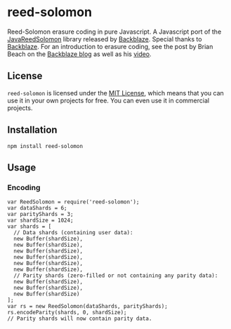 # reed-solomon
Reed-Solomon erasure coding in pure Javascript. A Javascript port of the [JavaReedSolomon](https://github.com/Backblaze/JavaReedSolomon) library released by [Backblaze](http://backblaze.com). Special thanks to [Backblaze](http://backblaze.com). For an introduction to erasure coding, see the post by Brian Beach on the [Backblaze blog](https://www.backblaze.com/blog/reed-solomon/) as well as his [video](https://youtu.be/jgO09opx56o).

## License
`reed-solomon` is licensed under the [MIT License](https://en.wikipedia.org/wiki/MIT_License), which means that you can use it in your own projects for free. You can even use it in commercial projects.

## Installation
```
npm install reed-solomon
```

## Usage
### Encoding
```
var ReedSolomon = require('reed-solomon');
var dataShards = 6;
var parityShards = 3;
var shardSize = 1024;
var shards = [
  // Data shards (containing user data):
  new Buffer(shardSize),
  new Buffer(shardSize),
  new Buffer(shardSize),
  new Buffer(shardSize),
  new Buffer(shardSize),
  new Buffer(shardSize),
  // Parity shards (zero-filled or not containing any parity data):
  new Buffer(shardSize),
  new Buffer(shardSize),
  new Buffer(shardSize)
];
var rs = new ReedSolomon(dataShards, parityShards);
rs.encodeParity(shards, 0, shardSize);
// Parity shards will now contain parity data.
```
